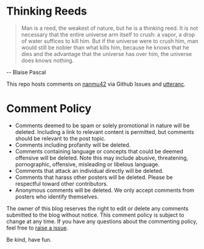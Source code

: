 # Thinking Reeds

> Man is a reed, the weakest of nature, but he is a thinking reed. It is not necessary that the entire universe arm itself to crush: a vapor, a drop of water suffices to kill him. But if the universe were to crush him, man would still be nobler than what kills him, because he knows that he dies and the advantage that the universe has over him, the universe does knows nothing.

-- Blaise Pascal

This repo hosts comments on [nanmu42](https://nanmu.me) via Github Issues and [utteranc](https://utteranc.es/).

# Comment Policy

* Comments deemed to be spam or solely promotional in nature will be deleted. Including a link to relevant content is permitted, but comments should be relevant to the post topic.
* Comments including profanity will be deleted.
* Comments containing language or concepts that could be deemed offensive will be deleted. Note this may include abusive, threatening, pornographic, offensive, misleading or libelous language.
* Comments that attack an individual directly will be deleted.
* Comments that harass other posters will be deleted. Please be respectful toward other contributors.
* Anonymous comments will be deleted. We only accept comments from posters who identify themselves.

The owner of this blog reserves the right to edit or delete any comments submitted to the blog without notice. This comment policy is subject to change at any time. If you have any questions about the commenting policy, feel free to [raise a issue](https://github.com/nanmu42/thinking-reeds/issues).

Be kind, have fun.
